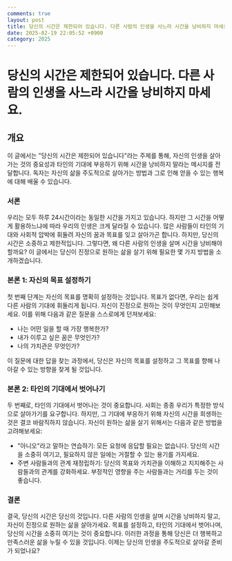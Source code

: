 ```yaml
---
comments: true
layout: post
title: 당신의 시간은 제한되어 있습니다. 다른 사람의 인생을 사느라 시간을 낭비하지 마세요.에 대한 블로그 글
date: 2025-02-19 22:05:52 +0900
category: 2025
---
```


# 당신의 시간은 제한되어 있습니다. 다른 사람의 인생을 사느라 시간을 낭비하지 마세요.

## 개요
이 글에서는 "당신의 시간은 제한되어 있습니다"라는 주제를 통해, 자신의 인생을 살아가는 것의 중요성과 타인의 기대에 부응하기 위해 시간을 낭비하지 말라는 메시지를 전달합니다. 독자는 자신의 삶을 주도적으로 살아가는 방법과 그로 인해 얻을 수 있는 행복에 대해 배울 수 있습니다.

### 서론
우리는 모두 하루 24시간이라는 동일한 시간을 가지고 있습니다. 하지만 그 시간을 어떻게 활용하느냐에 따라 우리의 인생은 크게 달라질 수 있습니다. 많은 사람들이 타인의 기대와 사회적 압박에 휘둘려 자신의 꿈과 목표를 잊고 살아가곤 합니다. 하지만, 당신의 시간은 소중하고 제한적입니다. 그렇다면, 왜 다른 사람의 인생을 살며 시간을 낭비해야 할까요? 이 글에서는 당신이 진정으로 원하는 삶을 살기 위해 필요한 몇 가지 방법을 소개하겠습니다.

### 본론 1: 자신의 목표 설정하기
첫 번째 단계는 자신의 목표를 명확히 설정하는 것입니다. 목표가 없다면, 우리는 쉽게 다른 사람의 기대에 휘둘리게 됩니다. 자신이 진정으로 원하는 것이 무엇인지 고민해보세요. 이를 위해 다음과 같은 질문을 스스로에게 던져보세요:
- 나는 어떤 일을 할 때 가장 행복한가?
- 내가 이루고 싶은 꿈은 무엇인가?
- 나의 가치관은 무엇인가?

이 질문에 대한 답을 찾는 과정에서, 당신은 자신의 목표를 설정하고 그 목표를 향해 나아갈 수 있는 방향을 찾게 될 것입니다.

### 본론 2: 타인의 기대에서 벗어나기
두 번째로, 타인의 기대에서 벗어나는 것이 중요합니다. 사회는 종종 우리가 특정한 방식으로 살아가기를 요구합니다. 하지만, 그 기대에 부응하기 위해 자신의 시간을 희생하는 것은 결코 바람직하지 않습니다. 자신이 원하는 삶을 살기 위해서는 다음과 같은 방법을 고려해보세요:
- "아니오"라고 말하는 연습하기: 모든 요청에 응답할 필요는 없습니다. 당신의 시간을 소중히 여기고, 필요하지 않은 일에는 거절할 수 있는 용기를 가지세요.
- 주변 사람들과의 관계 재정립하기: 당신의 목표와 가치관을 이해하고 지지해주는 사람들과의 관계를 강화하세요. 부정적인 영향을 주는 사람들과는 거리를 두는 것이 좋습니다.

### 결론
결국, 당신의 시간은 당신의 것입니다. 다른 사람의 인생을 살며 시간을 낭비하지 말고, 자신이 진정으로 원하는 삶을 살아가세요. 목표를 설정하고, 타인의 기대에서 벗어나며, 당신의 시간을 소중히 여기는 것이 중요합니다. 이러한 과정을 통해 당신은 더 행복하고 만족스러운 삶을 누릴 수 있을 것입니다. 이제는 당신의 인생을 주도적으로 살아갈 준비가 되었나요?